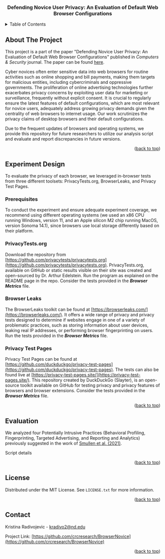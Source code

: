<a name="readme-top"></a>

<h3 align="center">Defending Novice User Privacy: An Evaluation of Default Web Browser Configurations</h3>

<!-- TABLE OF CONTENTS -->
<details>
  <summary>Table of Contents</summary>
  <ol>
    <li><a href="#about-the-project">About The Project</a></li>
    <li><a href="#experiment">Experiment Design</a>
        <ul>
          <li><a href="#prerequisites">Prerequisites</a></li>
          <li><a href="#privacytests">PrivacyTests.org</a></li>
          <li><a href="#browserleaks">Browser Leaks</a></li>
          <li><a href="#ptp">Privacy Test Pages</a></li>
        </ul>
    <li><a href="#evaluation">Evaluation</a></li>
    <li><a href="#license">License</a></li>
    <li><a href="#contact">Contact</a></li>
  </ol>
</details>


## About The Project

This project is a part of the paper "Defending Novice User Privacy: An Evaluation of Default Web Browser Configurations" published in <i>Computers & Security</i> journal. The paper can be found <a href="link">here</a>.

Cyber novices often enter sensitive data into web browsers for routine activities such as online shopping and bill payments, making them targets for malicious entities, including cybercriminals and oppressive governments. The proliferation of online advertising technologies further exacerbates privacy concerns by exploiting
user data for marketing or surveillance, frequently without explicit consent. It is crucial to regularly ensure the latest features of default configurations, which are most relevant for novice users, adequately address growing privacy demands given the centrality of web browsers to internet usage. Our work
scrutinizes the privacy claims of desktop browsers and their default configurations.

Due to the frequent updates of browsers and operating systems, we provide this repository for future researchers to utilize our analysis script and evaluate and report discrepancies in future versions.

<p align="right">(<a href="#readme-top">back to top</a>)</p>


## Experiment Design

To evaluate the privacy of each browser, we leveraged in-browser tests from three different toolsets: PrivacyTests.org, BrowserLeaks, and Privacy Test Pages. 

### Prerequisites

To conduct the experiment and ensure adequate experiment coverage, we recommend using different operating systems (we used an x86 CPU running Windows, version 11, and an Apple silicon M2 chip running MacOS, version Sonoma 14.1), since browsers use local storage differently based on their platform.


### PrivacyTests.org

Download the repository from [https://github.com/privacytests/privacytests.org](https://github.com/privacytests/privacytests.org). PrivacyTests.org, available on GitHub or static results visible on their site was created and open-sourced by Dr. Arthur Edelstein. Run the program as explained on the README page in the repo. Consider the tests provided in the <i><b>Browser Metrics</i></b> file. 

### Browser Leaks

The BrowserLeaks toolkit can be found at [https://browserleaks.com/](https://browserleaks.com/). It offers a wide range of privacy and privacy tests designed to determine if websites engage in one of a variety of problematic practices, such as storing information about user devices, leaking real IP addresses, or performing browser fingerprinting on users. Run the tests provided in the <i><b>Browser Metrics</i></b> file. 

### Privacy Test Pages

Privacy Test Pages can be found at [https://github.com/duckduckgo/privacy-test-pages](https://github.com/duckduckgo/privacy-test-pages). The tests can also be found live at [https://privacy-test-pages.site/](https://privacy-test-pages.site/). This repository created by DuckDuckGo (Slayter), is an open-source toolkit available on GitHub for testing privacy and privacy features of browsers and browser extensions. Consider the tests provided in the <i><b>Browser Metrics</i></b> file. 


<p align="right">(<a href="#readme-top">back to top</a>)</p>



## Evaluation

We analyzed four Potentially Intrusive Practices (Behavioral Profiling, Fingerprinting, Targeted Advertising, and Reporting and Analytics) previously suggested in the work of [Smullen et al. (2021)](https://petsymposium.org/popets/2021/popets-2021-0082.php).

Script details

<p align="right">(<a href="#readme-top">back to top</a>)</p>



<!-- LICENSE -->
## License

Distributed under the MIT License. See `LICENSE.txt` for more information.

<p align="right">(<a href="#readme-top">back to top</a>)</p>



<!-- CONTACT -->
## Contact

Kristina Radivojevic - kradivo2@nd.edu

Project Link: [https://github.com/crcresearch/BrowserNovice](https://github.com/crcresearch/BrowserNovice)

<p align="right">(<a href="#readme-top">back to top</a>)</p>


